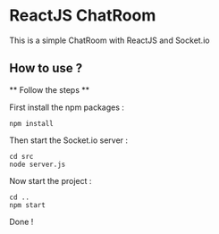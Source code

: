 # ReactJS ChatRoom
This is a simple ChatRoom with ReactJS and Socket.io

## How to use ?

** Follow the steps **

First install the npm packages :

```
npm install
```

Then start the Socket.io server :

```
cd src
node server.js
```

Now start the project :

```
cd ..
npm start
```

Done !
